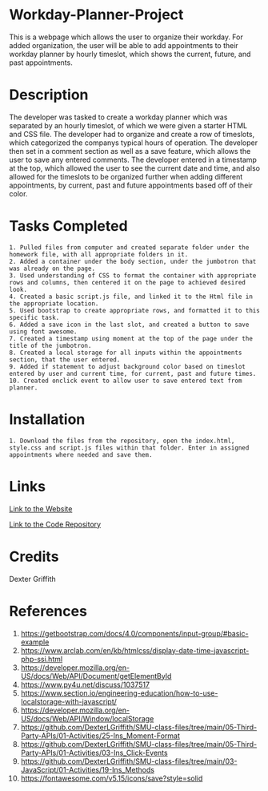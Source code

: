 # Workday-Planner-Project

This is a webpage which allows the user to organize their workday. For added organization, the user will be able to add appointments to their workday planner by hourly timeslot, which shows the current, future, and past appointments.

# Description

The developer was tasked to create a workday planner which was separated by an hourly timeslot, of which we were given a starter HTML and CSS file. The developer had to organize and create a row of timeslots, which categorized the companys typical hours of operation. The developer then set in a comment section as well as a save feature, which allows the user to save any entered comments. The developer entered in a timestamp at the top, which allowed the user to see the current date and time, and also allowed for the timeslots to be organized further when adding different appointments, by current, past and future appointments based off of their color. 

#  Tasks Completed 

    1. Pulled files from computer and created separate folder under the homework file, with all appropriate folders in it. 
    2. Added a container under the body section, under the jumbotron that was already on the page. 
    3. Used understanding of CSS to format the container with appropriate rows and columns, then centered it on the page to achieved desired look. 
    4. Created a basic script.js file, and linked it to the Html file in the appropriate location. 
    5. Used bootstrap to create appropriate rows, and formatted it to this specific task. 
    6. Added a save icon in the last slot, and created a button to save using font awesome. 
    7. Created a timestamp using moment at the top of the page under the title of the jumbotron. 
    8. Created a local storage for all inputs within the appointments section, that the user entered. 
    9. Added if statement to adjust background color based on timeslot entered by user and current time, for current, past and future times. 
    10. Created onclick event to allow user to save entered text from planner. 

# Installation 

    1. Download the files from the repository, open the index.html, style.css and script.js files within that folder. Enter in assigned appointments where needed and save them. 

# Links 

[Link to the Website](https://dexterlgriffith.github.io/Workday-Planner-Project/)

[Link to the Code Repository](https://github.com/DexterLGriffith/Workday-Planner-Project)

# Credits 

Dexter Griffith

# References

1. https://getbootstrap.com/docs/4.0/components/input-group/#basic-example
2. https://www.arclab.com/en/kb/htmlcss/display-date-time-javascript-php-ssi.html
3. https://developer.mozilla.org/en-US/docs/Web/API/Document/getElementById
4. https://www.py4u.net/discuss/1037517
5. https://www.section.io/engineering-education/how-to-use-localstorage-with-javascript/
6. https://developer.mozilla.org/en-US/docs/Web/API/Window/localStorage
7. https://github.com/DexterLGriffith/SMU-class-files/tree/main/05-Third-Party-APIs/01-Activities/25-Ins_Moment-Format
8. https://github.com/DexterLGriffith/SMU-class-files/tree/main/05-Third-Party-APIs/01-Activities/03-Ins_Click-Events
9. https://github.com/DexterLGriffith/SMU-class-files/tree/main/03-JavaScript/01-Activities/19-Ins_Methods
10. https://fontawesome.com/v5.15/icons/save?style=solid